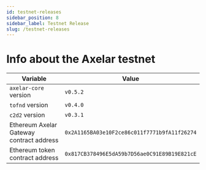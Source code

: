 ```yaml
---
id: testnet-releases
sidebar_position: 8
sidebar_label: Testnet Release
slug: /testnet-releases
---
```


# Info about the Axelar testnet

Variable  | Value
------------- | -------------
`axelar-core` version | `v0.5.2`
`tofnd` version | `v0.4.0`
`c2d2` version | `v0.3.1`
Ethereum Axelar Gateway contract address | `0x2A1165BA03e10F2ce86c011f7771b9fA11f26274`
Ethereum token contract address | `0x817CB378496E5dA59b7D56ae0C91E89B19E821cE`
